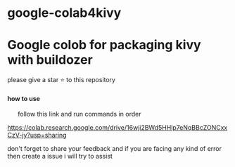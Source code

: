 # google-colab4kivy

# Google colob for packaging kivy with buildozer
please give a star ⭐ to this repository

<h4>how to use</h4>

<ul>follow this link and run commands in order</ul>


https://colab.research.google.com/drive/16wji2BWd5HHlp7eNqBBcZONCxxCzV-jy?usp=sharing


don't forget to share your feedback
and if you are facing any kind of error then create a issue
i will try to assist

